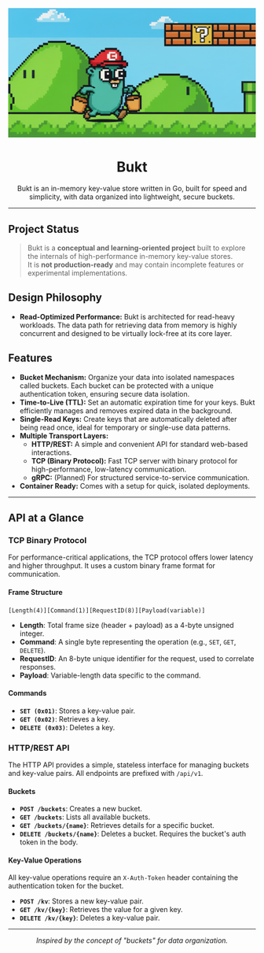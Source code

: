 <div align="center">
  <img src="./readme/banner.png" alt="Bukt Logo" width="1000">
  <h1 align="center">Bukt</h1>
  <p align="center">
    Bukt is an in-memory key-value store written in Go, built for speed and simplicity, with data organized into lightweight, secure buckets.
  </p>
</div>

---

## Project Status

> Bukt is a **conceptual and learning-oriented project** built to explore the internals of high-performance in-memory key-value stores.  
> It is **not production-ready** and may contain incomplete features or experimental implementations.


## Design Philosophy

-   **Read-Optimized Performance:** Bukt is architected for read-heavy workloads. The data path for retrieving data from memory is highly concurrent and designed to be virtually lock-free at its core layer.

## Features

- **Bucket Mechanism:** Organize your data into isolated namespaces called buckets. Each bucket can be protected with a unique authentication token, ensuring secure data isolation.
- **Time-to-Live (TTL):** Set an automatic expiration time for your keys. Bukt efficiently manages and removes expired data in the background.
- **Single-Read Keys:** Create keys that are automatically deleted after being read once, ideal for temporary or single-use data patterns.
- **Multiple Transport Layers:**
  - **HTTP/REST:** A simple and convenient API for standard web-based interactions.
  - **TCP (Binary Protocol):** Fast TCP server with binary protocol for high-performance, low-latency communication.
  - **gRPC:** (Planned) For structured service-to-service communication.
- **Container Ready:** Comes with a setup for quick, isolated deployments.

---

## API at a Glance

### TCP Binary Protocol

For performance-critical applications, the TCP protocol offers lower latency and higher throughput. It uses a custom binary frame format for communication.

#### Frame Structure

`[Length(4)][Command(1)][RequestID(8)][Payload(variable)]`

-   **Length**: Total frame size (header + payload) as a 4-byte unsigned integer.
-   **Command**: A single byte representing the operation (e.g., `SET`, `GET`, `DELETE`).
-   **RequestID**: An 8-byte unique identifier for the request, used to correlate responses.
-   **Payload**: Variable-length data specific to the command.

#### Commands

-   **`SET (0x01)`**: Stores a key-value pair.
-   **`GET (0x02)`**: Retrieves a key.
-   **`DELETE (0x03)`**: Deletes a key.

### HTTP/REST API

The HTTP API provides a simple, stateless interface for managing buckets and key-value pairs. All endpoints are prefixed with `/api/v1`.

#### Buckets

-   **`POST /buckets`**: Creates a new bucket.
-   **`GET /buckets`**: Lists all available buckets.
-   **`GET /buckets/{name}`**: Retrieves details for a specific bucket.
-   **`DELETE /buckets/{name}`**: Deletes a bucket. Requires the bucket's auth token in the body.

#### Key-Value Operations

All key-value operations require an `X-Auth-Token` header containing the authentication token for the bucket.

-   **`POST /kv`**: Stores a new key-value pair.
-   **`GET /kv/{key}`**: Retrieves the value for a given key.
-   **`DELETE /kv/{key}`**: Deletes a key-value pair.

---

<p align="center">
  <em>Inspired by the concept of "buckets" for data organization.</em>
</p>
